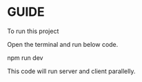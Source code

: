 GUIDE
=====

To run this project 

Open the terminal and run below code.

npm run dev

This code will run server and client parallelly.
